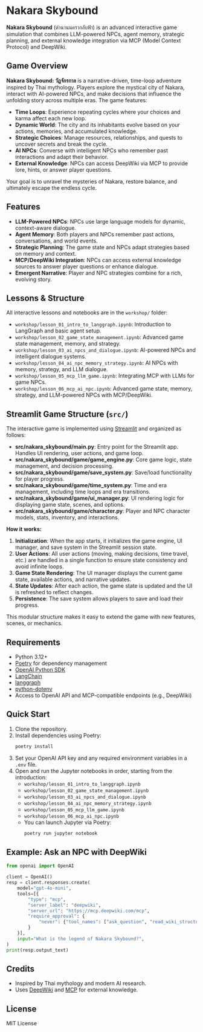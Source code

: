 # Nakara Skybound

**Nakara Skybound** (ตำนานนครากลับฟ้า) is an advanced interactive game simulation that combines LLM-powered NPCs, agent memory, strategic planning, and external knowledge integration via MCP (Model Context Protocol) and DeepWiki.

## Game Overview

**Nakara Skybound: วัฏจักรกาล** is a narrative-driven, time-loop adventure inspired by Thai mythology. Players explore the mystical city of Nakara, interact with AI-powered NPCs, and make decisions that influence the unfolding story across multiple eras. The game features:

- **Time Loops**: Experience repeating cycles where your choices and karma affect each new loop.
- **Dynamic World**: The city and its inhabitants evolve based on your actions, memories, and accumulated knowledge.
- **Strategic Choices**: Manage resources, relationships, and quests to uncover secrets and break the cycle.
- **AI NPCs**: Converse with intelligent NPCs who remember past interactions and adapt their behavior.
- **External Knowledge**: NPCs can access DeepWiki via MCP to provide lore, hints, or answer player questions.

Your goal is to unravel the mysteries of Nakara, restore balance, and ultimately escape the endless cycle.

## Features

- **LLM-Powered NPCs**: NPCs use large language models for dynamic, context-aware dialogue.
- **Agent Memory**: Both players and NPCs remember past actions, conversations, and world events.
- **Strategic Planning**: The game state and NPCs adapt strategies based on memory and context.
- **MCP/DeepWiki Integration**: NPCs can access external knowledge sources to answer player questions or enhance dialogue.
- **Emergent Narrative**: Player and NPC strategies combine for a rich, evolving story.

## Lessons & Structure

All interactive lessons and notebooks are in the `workshop/` folder:

- `workshop/lesson_01_intro_to_langgraph.ipynb`: Introduction to LangGraph and basic agent setup.
- `workshop/lesson_02_game_state_management.ipynb`: Advanced game state management, memory, and strategy.
- `workshop/lesson_03_ai_npcs_and_dialogue.ipynb`: AI-powered NPCs and intelligent dialogue systems.
- `workshop/lesson_04_ai_npc_memory_strategy.ipynb`: AI NPCs with memory, strategy, and LLM dialogue.
- `workshop/lesson_05_mcp_llm_game.ipynb`: Integrating MCP with LLMs for game NPCs.
- `workshop/lesson_06_mcp_ai_npc.ipynb`: Advanced game state, memory, strategy, and LLM-powered NPCs with MCP/DeepWiki.

## Streamlit Game Structure (`src/`)

The interactive game is implemented using [Streamlit](https://streamlit.io/) and organized as follows:

- **src/nakara_skybound/main.py**: Entry point for the Streamlit app. Handles UI rendering, user actions, and game loop.
- **src/nakara_skybound/game/game_engine.py**: Core game logic, state management, and decision processing.
- **src/nakara_skybound/game/save_system.py**: Save/load functionality for player progress.
- **src/nakara_skybound/game/time_system.py**: Time and era management, including time loops and era transitions.
- **src/nakara_skybound/game/ui_manager.py**: UI rendering logic for displaying game state, scenes, and options.
- **src/nakara_skybound/game/character.py**: Player and NPC character models, stats, inventory, and interactions.

**How it works:**

1. **Initialization**: When the app starts, it initializes the game engine, UI manager, and save system in the Streamlit session state.
2. **User Actions**: All user actions (moving, making decisions, time travel, etc.) are handled in a single function to ensure state consistency and avoid infinite loops.
3. **Game State Rendering**: The UI manager displays the current game state, available actions, and narrative updates.
4. **State Updates**: After each action, the game state is updated and the UI is refreshed to reflect changes.
5. **Persistence**: The save system allows players to save and load their progress.

This modular structure makes it easy to extend the game with new features, scenes, or mechanics.

## Requirements

- Python 3.12+
- [Poetry](https://python-poetry.org/) for dependency management
- [OpenAI Python SDK](https://github.com/openai/openai-python)
- [LangChain](https://github.com/langchain-ai/langchain)
- [langgraph](https://github.com/langchain-ai/langgraph)
- [python-dotenv](https://pypi.org/project/python-dotenv/)
- Access to OpenAI API and MCP-compatible endpoints (e.g., DeepWiki)

## Quick Start

1. Clone the repository.
2. Install dependencies using Poetry:
    ```bash
    poetry install
    ```
3. Set your OpenAI API key and any required environment variables in a `.env` file.
4. Open and run the Jupyter notebooks in order, starting from the introduction:
    - `workshop/lesson_01_intro_to_langgraph.ipynb`
    - `workshop/lesson_02_game_state_management.ipynb`
    - `workshop/lesson_03_ai_npcs_and_dialogue.ipynb`
    - `workshop/lesson_04_ai_npc_memory_strategy.ipynb`
    - `workshop/lesson_05_mcp_llm_game.ipynb`
    - `workshop/lesson_06_mcp_ai_npc.ipynb`
    - You can launch Jupyter via Poetry:
      ```bash
      poetry run jupyter notebook
      ```

## Example: Ask an NPC with DeepWiki

```python
from openai import OpenAI

client = OpenAI()
resp = client.responses.create(
    model="gpt-4o-mini",
    tools=[{
        "type": "mcp",
        "server_label": "deepwiki",
        "server_url": "https://mcp.deepwiki.com/mcp",
        "require_approval": {
            "never": {"tool_names": ["ask_question", "read_wiki_structure"]}
        }
    }],
    input="What is the legend of Nakara Skybound?",
)
print(resp.output_text)
```

## Credits

- Inspired by Thai mythology and modern AI research.
- Uses [DeepWiki](https://deepwiki.com/) and [MCP](https://mcpmarket.com/) for external knowledge.

## License

MIT License

